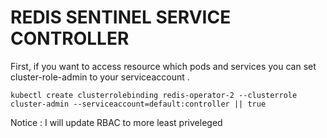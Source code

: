 # REDIS SENTINEL SERVICE CONTROLLER
First, if you want to access resource which pods and services you can set cluster-role-admin to your serviceaccount . 
```
kubectl create clusterrolebinding redis-operator-2 --clusterrole cluster-admin --serviceaccount=default:controller || true

```

Notice : I will update RBAC to more least priveleged
